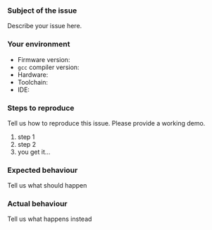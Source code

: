 ### Subject of the issue
Describe your issue here.

### Your environment
* Firmware version:
* `gcc` compiler version:
* Hardware:
* Toolchain:
* IDE:

### Steps to reproduce
Tell us how to reproduce this issue. Please provide a working demo.
1. step 1
2. step 2
3. you get it...

### Expected behaviour
Tell us what should happen

### Actual behaviour
Tell us what happens instead